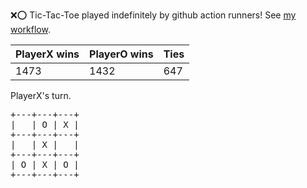 :x::o: Tic-Tac-Toe played indefinitely by github action runners! See [my workflow](.github/workflows/play.yaml).

|PlayerX wins|PlayerO wins|Ties|
|-|-|-|
|1473|1432|647|

PlayerX's turn.

<pre>
+---+---+---+
|   | O | X |
+---+---+---+
|   | X |   |
+---+---+---+
| O | X | O |
+---+---+---+
</pre>